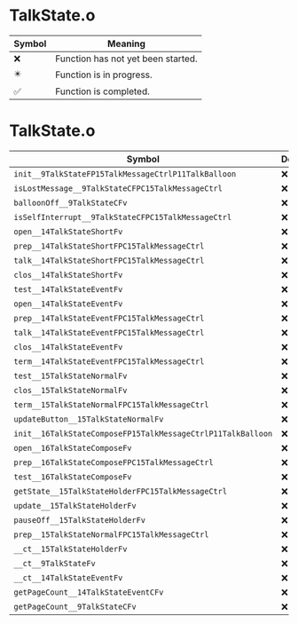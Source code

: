 # TalkState.o
| Symbol | Meaning 
| ------------- | ------------- 
| :x: | Function has not yet been started. 
| :eight_pointed_black_star: | Function is in progress. 
| :white_check_mark: | Function is completed. 


# TalkState.o
| Symbol | Decompiled? |
| ------------- | ------------- |
| `init__9TalkStateFP15TalkMessageCtrlP11TalkBalloon` | :x: |
| `isLostMessage__9TalkStateCFPC15TalkMessageCtrl` | :x: |
| `balloonOff__9TalkStateCFv` | :x: |
| `isSelfInterrupt__9TalkStateCFPC15TalkMessageCtrl` | :x: |
| `open__14TalkStateShortFv` | :x: |
| `prep__14TalkStateShortFPC15TalkMessageCtrl` | :x: |
| `talk__14TalkStateShortFPC15TalkMessageCtrl` | :x: |
| `clos__14TalkStateShortFv` | :x: |
| `test__14TalkStateEventFv` | :x: |
| `open__14TalkStateEventFv` | :x: |
| `prep__14TalkStateEventFPC15TalkMessageCtrl` | :x: |
| `talk__14TalkStateEventFPC15TalkMessageCtrl` | :x: |
| `clos__14TalkStateEventFv` | :x: |
| `term__14TalkStateEventFPC15TalkMessageCtrl` | :x: |
| `test__15TalkStateNormalFv` | :x: |
| `clos__15TalkStateNormalFv` | :x: |
| `term__15TalkStateNormalFPC15TalkMessageCtrl` | :x: |
| `updateButton__15TalkStateNormalFv` | :x: |
| `init__16TalkStateComposeFP15TalkMessageCtrlP11TalkBalloon` | :x: |
| `open__16TalkStateComposeFv` | :x: |
| `prep__16TalkStateComposeFPC15TalkMessageCtrl` | :x: |
| `test__16TalkStateComposeFv` | :x: |
| `getState__15TalkStateHolderFPC15TalkMessageCtrl` | :x: |
| `update__15TalkStateHolderFv` | :x: |
| `pauseOff__15TalkStateHolderFv` | :x: |
| `prep__15TalkStateNormalFPC15TalkMessageCtrl` | :x: |
| `__ct__15TalkStateHolderFv` | :x: |
| `__ct__9TalkStateFv` | :x: |
| `__ct__14TalkStateEventFv` | :x: |
| `getPageCount__14TalkStateEventCFv` | :x: |
| `getPageCount__9TalkStateCFv` | :x: |
